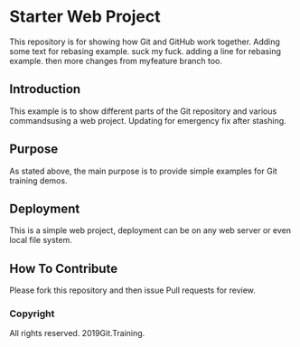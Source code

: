 # Starter Web Project

This repository is for showing how Git and GitHub work together. Adding some text for rebasing example. suck my fuck. adding a line for rebasing example. then more changes from myfeature branch too. 

## Introduction

This example is to show different parts of the Git repository and various commandsusing a web project. Updating for emergency fix after stashing.

## Purpose

As stated above, the main purpose is to provide simple examples for Git training demos.

## Deployment

This is a simple web project, deployment can be on any web server or even local file system.

## How To Contribute 

Please fork this repository and then issue Pull requests for review.

### Copyright
All rights reserved. 
2019Git.Training.
